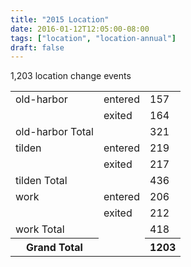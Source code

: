```yaml
---
title: "2015 Location"
date: 2016-01-12T12:05:00-08:00
tags: ["location", "location-annual"]
draft: false
---
```


1,203 location change events

<!--more-->

<table><tbody><tr><td>old-harbor</td><td>entered</td><td>157</td></tr><tr><td> </td><td>exited</td><td>164</td></tr><tr><td>old-harbor Total</td><td> </td><td>321</td></tr><tr><td>tilden</td><td>entered</td><td>219</td></tr><tr><td> </td><td>exited</td><td>217</td></tr><tr><td>tilden Total</td><td> </td><td>436</td></tr><tr><td>work</td><td>entered</td><td>206</td></tr><tr><td> </td><td>exited</td><td>212</td></tr><tr><td>work Total</td><td> </td><td>418</td></tr><tr><th>Grand Total</th><td> </td><th>1203</th></tr></tbody></table>
